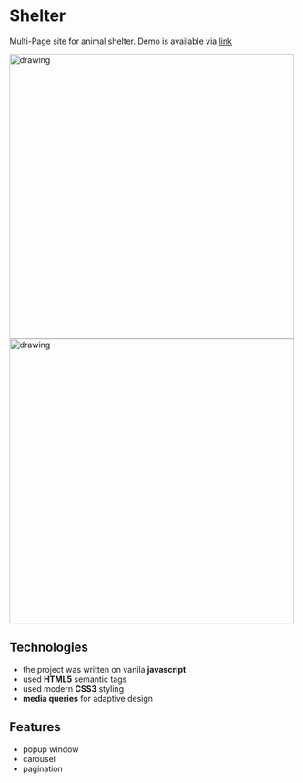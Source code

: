 # Shelter

Multi-Page site for animal shelter.
Demo is available via [link](https://irroar.github.io/shelter/src/pages/main)

<img src="https://user-images.githubusercontent.com/18454991/229876319-41c01f74-5f51-46e9-846c-df1907fce221.png" alt="drawing" width="500"/>
<img src="https://user-images.githubusercontent.com/18454991/229877958-1613af9f-2446-4a53-ab7d-71bcbc8b0d6f.png" alt="drawing" width="500"/>

## Technologies
  - the project was written on vanila **javascript**
  - used **HTML5** semantic tags
  - used modern **CSS3** styling
  - **media queries** for adaptive design

## Features
  - popup window
  - carousel
  - pagination
  
  
